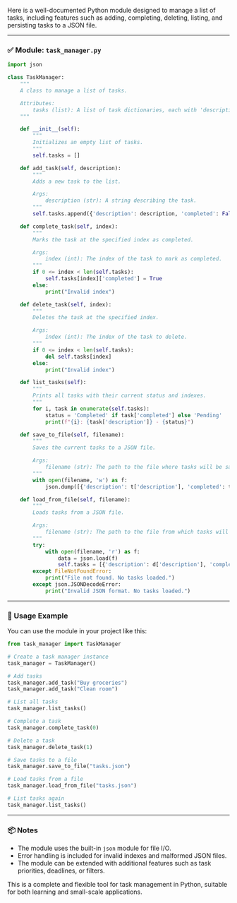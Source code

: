 Here is a well-documented Python module designed to manage a list of tasks, including features such as adding, completing, deleting, listing, and persisting tasks to a JSON file.

---

### ✅ Module: `task_manager.py`

```python
import json

class TaskManager:
    """
    A class to manage a list of tasks.

    Attributes:
        tasks (list): A list of task dictionaries, each with 'description' and 'completed' keys.
    """

    def __init__(self):
        """
        Initializes an empty list of tasks.
        """
        self.tasks = []

    def add_task(self, description):
        """
        Adds a new task to the list.

        Args:
            description (str): A string describing the task.
        """
        self.tasks.append({'description': description, 'completed': False})

    def complete_task(self, index):
        """
        Marks the task at the specified index as completed.

        Args:
            index (int): The index of the task to mark as completed.
        """
        if 0 <= index < len(self.tasks):
            self.tasks[index]['completed'] = True
        else:
            print("Invalid index")

    def delete_task(self, index):
        """
        Deletes the task at the specified index.

        Args:
            index (int): The index of the task to delete.
        """
        if 0 <= index < len(self.tasks):
            del self.tasks[index]
        else:
            print("Invalid index")

    def list_tasks(self):
        """
        Prints all tasks with their current status and indexes.
        """
        for i, task in enumerate(self.tasks):
            status = 'Completed' if task['completed'] else 'Pending'
            print(f"{i}: {task['description']} - {status}")

    def save_to_file(self, filename):
        """
        Saves the current tasks to a JSON file.

        Args:
            filename (str): The path to the file where tasks will be saved.
        """
        with open(filename, 'w') as f:
            json.dump([{'description': t['description'], 'completed': t['completed']} for t in self.tasks], f)

    def load_from_file(self, filename):
        """
        Loads tasks from a JSON file.

        Args:
            filename (str): The path to the file from which tasks will be loaded.
        """
        try:
            with open(filename, 'r') as f:
                data = json.load(f)
                self.tasks = [{'description': d['description'], 'completed': d['completed']} for d in data]
        except FileNotFoundError:
            print("File not found. No tasks loaded.")
        except json.JSONDecodeError:
            print("Invalid JSON format. No tasks loaded.")
```

---

### 📁 Usage Example

You can use the module in your project like this:

```python
from task_manager import TaskManager

# Create a task manager instance
task_manager = TaskManager()

# Add tasks
task_manager.add_task("Buy groceries")
task_manager.add_task("Clean room")

# List all tasks
task_manager.list_tasks()

# Complete a task
task_manager.complete_task(0)

# Delete a task
task_manager.delete_task(1)

# Save tasks to a file
task_manager.save_to_file("tasks.json")

# Load tasks from a file
task_manager.load_from_file("tasks.json")

# List tasks again
task_manager.list_tasks()
```

---

### 📦 Notes

- The module uses the built-in `json` module for file I/O.
- Error handling is included for invalid indexes and malformed JSON files.
- The module can be extended with additional features such as task priorities, deadlines, or filters.

This is a complete and flexible tool for task management in Python, suitable for both learning and small-scale applications.
